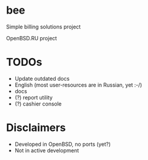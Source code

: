 bee
===

Simple billing solutions project

OpenBSD.RU project

TODOs
===
* Update outdated docs
* English (most user-resources are in Russian, yet :-/)
 * docs
 * (?) report utility
 * (?) cashier console

Disclaimers
===
* Developed in OpenBSD, no ports (yet?)
* Not in active development
